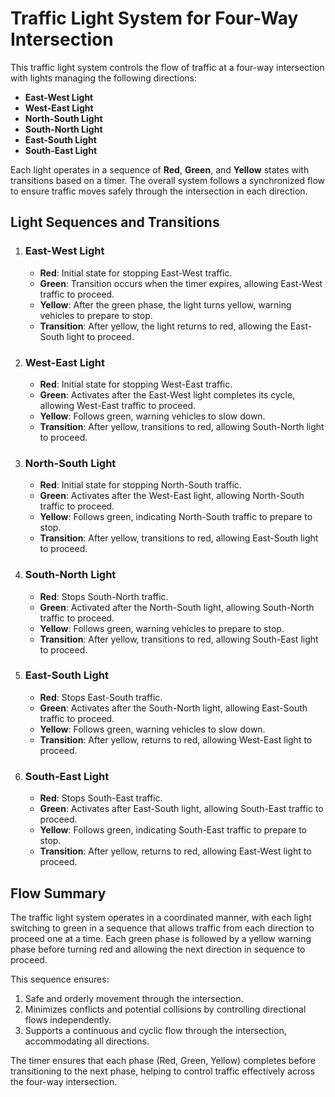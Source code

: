 # Traffic Light System for Four-Way Intersection

This traffic light system controls the flow of traffic at a four-way intersection with lights managing the following directions:
- **East-West Light**
- **West-East Light**
- **North-South Light**
- **South-North Light**
- **East-South Light**
- **South-East Light**

Each light operates in a sequence of **Red**, **Green**, and **Yellow** states with transitions based on a timer. The overall system follows a synchronized flow to ensure traffic moves safely through the intersection in each direction.

## Light Sequences and Transitions

1. ### East-West Light
   - **Red**: Initial state for stopping East-West traffic.
   - **Green**: Transition occurs when the timer expires, allowing East-West traffic to proceed.
   - **Yellow**: After the green phase, the light turns yellow, warning vehicles to prepare to stop.
   - **Transition**: After yellow, the light returns to red, allowing the East-South light to proceed.

2. ### West-East Light
   - **Red**: Initial state for stopping West-East traffic.
   - **Green**: Activates after the East-West light completes its cycle, allowing West-East traffic to proceed.
   - **Yellow**: Follows green, warning vehicles to slow down.
   - **Transition**: After yellow, transitions to red, allowing South-North light to proceed.

3. ### North-South Light
   - **Red**: Initial state for stopping North-South traffic.
   - **Green**: Activates after the West-East light, allowing North-South traffic to proceed.
   - **Yellow**: Follows green, indicating North-South traffic to prepare to stop.
   - **Transition**: After yellow, transitions to red, allowing East-South light to proceed.

4. ### South-North Light
   - **Red**: Stops South-North traffic.
   - **Green**: Activated after the North-South light, allowing South-North traffic to proceed.
   - **Yellow**: Follows green, warning vehicles to prepare to stop.
   - **Transition**: After yellow, transitions to red, allowing South-East light to proceed.

5. ### East-South Light
   - **Red**: Stops East-South traffic.
   - **Green**: Activates after the South-North light, allowing East-South traffic to proceed.
   - **Yellow**: Follows green, warning vehicles to slow down.
   - **Transition**: After yellow, returns to red, allowing West-East light to proceed.

6. ### South-East Light
   - **Red**: Stops South-East traffic.
   - **Green**: Activates after East-South light, allowing South-East traffic to proceed.
   - **Yellow**: Follows green, indicating South-East traffic to prepare to stop.
   - **Transition**: After yellow, returns to red, allowing East-West light to proceed.

## Flow Summary

The traffic light system operates in a coordinated manner, with each light switching to green in a sequence that allows traffic from each direction to proceed one at a time. Each green phase is followed by a yellow warning phase before turning red and allowing the next direction in sequence to proceed.

This sequence ensures:
1. Safe and orderly movement through the intersection.
2. Minimizes conflicts and potential collisions by controlling directional flows independently.
3. Supports a continuous and cyclic flow through the intersection, accommodating all directions.

The timer ensures that each phase (Red, Green, Yellow) completes before transitioning to the next phase, helping to control traffic effectively across the four-way intersection.
